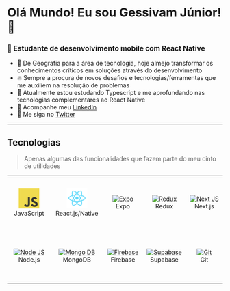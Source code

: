 # Olá Mundo! Eu sou Gessivam Júnior! 👋

### 📱 Estudante de desenvolvimento mobile com React Native
- 💁 De Geografia para a área de tecnologia, hoje almejo transformar os conhecimentos críticos em soluções através do desenvolvimento  
- 🔥 Sempre a procura de novos desafios e tecnologias/ferramentas que me auxiliem na resolução de problemas  
- 🌱 Atualmente estou estudando Typescript e me aprofundando nas tecnologias complementares ao React Native
- 💼 Acompanhe meu [LinkedIn](https://www.linkedin.com/in/gessivam-j%C3%BAnior-0a2b7b1a8/)
- 💬 Me siga no [Twitter](https://twitter.com/junio_dev)

-----

## Tecnologias
> Apenas algumas das funcionalidades que fazem parte do meu cinto de utilidades
<table align="center">
  <tr>
    <td align="center" width="120" height="120">
      <a href="#suhailkakar-tech">
        <img src="https://raw.githubusercontent.com/github/explore/80688e429a7d4ef2fca1e82350fe8e3517d3494d/topics/javascript/javascript.png" width="48" height="48" alt="JavaScript" />
      </a>
      <br>JavaScript
    </td>   
    <td align="center" width="120" height="120">
      <a href="#suhailkakar-tech">
        <img src="https://raw.githubusercontent.com/github/explore/80688e429a7d4ef2fca1e82350fe8e3517d3494d/topics/react/react.png" width="48" height="48" alt="React" />
      </a>
      <br>React.js/Native
    </td>
    <td align="center" width="120" height="120">
      <a href="#suhailkakar-tech">
        <img src="https://avatars.githubusercontent.com/u/12504344?s=200&v=4 width="48" height="48" alt="Expo" />
      </a>
      <br>Expo
    </td>
    <td align="center" width="120" height="120"> 
      <a href="#suhailkakar-tech" >
        <img src="https://avatars.githubusercontent.com/u/13142323?s=200&v=4" width="48" height="48" alt="Redux" />
      </a>
      <br>Redux
    </td>
    <td align="center" width="120" height="120"> 
      <a href="#suhailkakar-tech" >
        <img src="https://camo.githubusercontent.com/92ec9eb7eeab7db4f5919e3205918918c42e6772562afb4112a2909c1aaaa875/68747470733a2f2f6173736574732e76657263656c2e636f6d2f696d6167652f75706c6f61642f76313630373535343338352f7265706f7369746f726965732f6e6578742d6a732f6e6578742d6c6f676f2e706e67" width="48" height="48" alt="Next JS" />
      </a>
      <br>Next.js
    </td>
    </tr>
    <tr>
    <td align="center" width="120" height="120">
      <a href="#suhailkakar-tech">
        <img src="https://avatars.githubusercontent.com/u/9950313?s=200&v=4" width="48" height="48" alt="Node JS" />
      </a>
      <br>Node.js
    </td>
     <td align="center" width="120" height="120"> 
      <a href="#suhailkakar-tech" >
        <img src="https://avatars.githubusercontent.com/u/45120?s=200&v=4" width="48" height="48" alt="Mongo DB" />
      </a>
      <br>MongoDB
    </td>
   <td align="center" width="120" height="120">
      <a href="#suhailkakar-tech">
        <img src="https://avatars.githubusercontent.com/u/1335026?s=200&v=4" width="48" height="48" alt="Firebase" />
      </a>
      <br>Firebase
    </td>
     <td align="center" width="120" height="120">
      <a href="#suhailkakar-tech" >
        <img src="https://avatars.githubusercontent.com/u/54469796?s=200&v=4" width="48" height="48" alt="Supabase" />
      </a>
      <br>Supabase
    </td>
   <td align="center" width="120" height="120">
      <a href="#suhailkakar-tech" >
        <img src="https://avatars.githubusercontent.com/u/18133?s=200&v=4" width="48" height="48" alt="Git" />
      </a>
      <br>Git
    </td>
  </tr>                                                                                                      
</table>
